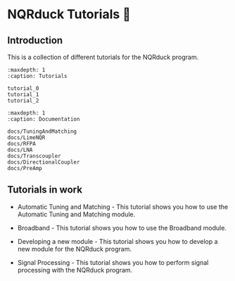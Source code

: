 # NQRduck Tutorials 🦆

## Introduction


This is a collection of different tutorials for the NQRduck program.

```{toctree}
:maxdepth: 1
:caption: Tutorials

tutorial_0
tutorial_1
tutorial_2
```

```{toctree}
:maxdepth: 1
:caption: Documentation

docs/TuningAndMatching
docs/LimeNQR
docs/RFPA
docs/LNA
docs/Transcoupler
docs/DirectionalCoupler
docs/PreAmp
```

## Tutorials in work


- Automatic Tuning and Matching - This tutorial shows you how to use the Automatic Tuning and Matching module.

- Broadband - This tutorial shows you how to use the Broadband module.

- Developing a new module - This tutorial shows you how to develop a new module for the NQRduck program.

- Signal Processing - This tutorial shows you how to perform signal processing with the NQRduck program.